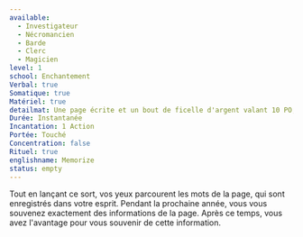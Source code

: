 ```yaml
---
available:
  - Investigateur
  - Nécromancien
  - Barde
  - Clerc
  - Magicien
level: 1
school: Enchantement
Verbal: true
Somatique: true
Matériel: true
detailmat: Une page écrite et un bout de ficelle d'argent valant 10 PO, que le sort consomme
Durée: Instantanée
Incantation: 1 Action
Portée: Touché
Concentration: false
Rituel: true
englishname: Memorize
status: empty
---
```

Tout en lançant ce sort, vos yeux parcourent les mots de la page, qui sont enregistrés dans votre esprit. Pendant la prochaine année, vous vous souvenez exactement des informations de la page. Après ce temps, vous avez l'avantage pour vous souvenir de cette information.
